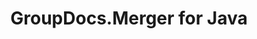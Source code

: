 ---
title: GroupDocs.Merger for Java
type: docs
weight: 10
url: /java/
description: GroupDocs.Merger for Java API References contain examples, code snippets, and API documentation. It provides packages, classes, interfaces, and other API details.
is_root: true
---